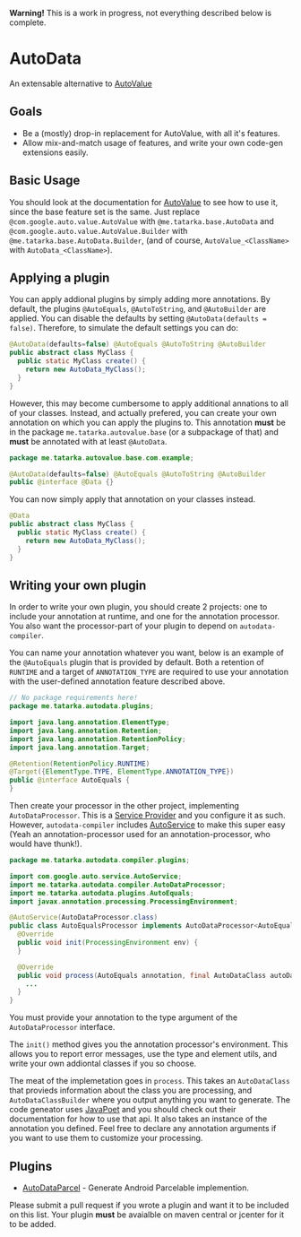 **Warning!** This is a work in progress, not everything described below is complete.

# AutoData
An extensable alternative to [AutoValue](https://github.com/google/auto/tree/master/value)

## Goals
- Be a (mostly) drop-in replacement for AutoValue, with all it's features.
- Allow mix-and-match usage of features, and write your own code-gen extensions easily.

## Basic Usage
You should look at the documentation for [AutoValue](https://github.com/google/auto/tree/master/value) to see how to use it, since the base feature set is the same. Just replace `@com.google.auto.value.AutoValue` with `@me.tatarka.base.AutoData` and `@com.google.auto.value.AutoValue.Builder` with `@me.tatarka.base.AutoData.Builder`, (and of course, `AutoValue_<ClassName>` with `AutoData_<ClassName>`).

## Applying a plugin

You can apply addional plugins by simply adding more annotations. By default, the plugins `@AutoEquals`, `@AutoToString`, and `@AutoBuilder` are applied. You can disable the defaults by setting `@AutoData(defaults = false)`. Therefore, to simulate the default settings you can do:
```java
@AutoData(defaults=false) @AutoEquals @AutoToString @AutoBuilder
public abstract class MyClass {
  public static MyClass create() {
    return new AutoData_MyClass();
  }
}
```

However, this may become cumbersome to apply additional annations to all of your classes. Instead, and actually prefered, you can create your own annotation on which you can apply the plugins to. This annotation **must** be in the package `me.tatarka.autovalue.base` (or a subpackage of that) and **must** be annotated with at least `@AutoData`.
```java
package me.tatarka.autovalue.base.com.example;

@AutoData(defaults=false) @AutoEquals @AutoToString @AutoBuilder
public @interface @Data {}
```

You can now simply apply that annotation on your classes instead.
```java
@Data
public abstract class MyClass {
  public static MyClass create() {
    return new AutoData_MyClass();
  }
}
```

## Writing your own plugin
In order to write your own plugin, you should create 2 projects: one to include your annotation at runtime, and one for the annotation processor. You also want the processor-part of your plugin to depend on `autodata-compiler`.

You can name your annotation whatever you want, below is an example of the `@AutoEquals` plugin that is provided by default. Both a retention of `RUNTIME` and a target of `ANNOTATION_TYPE` are required to use your annotation with the user-defined annotation feature described above.
```java
// No package requirements here!
package me.tatarka.autodata.plugins;

import java.lang.annotation.ElementType;
import java.lang.annotation.Retention;
import java.lang.annotation.RetentionPolicy;
import java.lang.annotation.Target;

@Retention(RetentionPolicy.RUNTIME)
@Target({ElementType.TYPE, ElementType.ANNOTATION_TYPE})
public @interface AutoEquals {
}
```

Then create your processor in the other project, implementing `AutoDataProcessor`. This is a [Service Provider](https://docs.oracle.com/javase/tutorial/sound/SPI-intro.html) and you configure it as such. However, `autodata-compiler` includes [AutoService](https://github.com/google/auto/tree/master/service) to make this super easy (Yeah an annotation-processor used for an annotation-processor, who would have thunk!).
```java
package me.tatarka.autodata.compiler.plugins;

import com.google.auto.service.AutoService;
import me.tatarka.autodata.compiler.AutoDataProcessor;
import me.tatarka.autodata.plugins.AutoEquals;
import javax.annotation.processing.ProcessingEnvironment;

@AutoService(AutoDataProcessor.class)
public class AutoEqualsProcessor implements AutoDataProcessor<AutoEquals> {
  @Override
  public void init(ProcessingEnvironment env) {
  }

  @Override
  public void process(AutoEquals annotation, final AutoDataClass autoDataClass, AutoDataClassBuilder genClassBuilder) {
    ...
  }
}
```
You must provide your annotation to the type argument of the `AutoDataProcessor` interface.

The `init()` method gives you the annotation processor's environment. This allows you to report error messages, use the type and element utils, and write your own addiontal classes if you so choose.

The meat of the implemetation goes in `process`. This takes an `AutoDataClass` that provieds information about the class you are processing, and `AutoDataClassBuilder` where you output anything you want to generate. The code geneator uses [JavaPoet](https://github.com/square/javapoet) and you should check out their documentation for how to use that api. It also takes an instance of the annotation you defined. Feel free to declare any annotation arguments if you want to use them to customize your processing.

## Plugins
- [AutoDataParcel](https://github.com/evant/autodata-parcel) - Generate Android Parcelable implemention.

Please submit a pull request if you wrote a plugin and want it to be included on this list. Your plugin **must** be avaialble on maven central or jcenter for it to be added.
